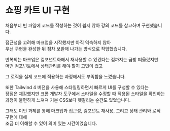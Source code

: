 # 쇼핑 카트 UI 구현

처음부터 빈 파일에 코드를 작성하는 것이 쉽지 않아 강의 코드를 참고하며 구현했습니다.

접근성을 고려해 마크업을 시작했지만 아직 익숙하지 않아  
우선 구현을 완성한 뒤 점차 보완해 나가는 방식으로 작업했습니다.

반복되는 마크업은 컴포넌트화해서 재사용할 수 있겠다는 점까지는 금방 떠올랐지만  
어떤 컴포넌트에서 상태관리를 해야 할지 고민이 컸고

그 로직을 실제 코드에 적용하는 과정에서도 부족함을 느꼈습니다.

또한 Tailwind 4 버전을 사용해 스타일링하면서 빠르게 UI를 구성할 수 있다는  
장점은 체감했지만 크롬 개발자 도구에서 스타일을 수정할 때 적용된 스타일을 확인하는 과정이 불편하게 느껴져 기본 CSS보다 헷갈리는 순간도 있었습니다.

그래도 이번 과제를 통해 마크업과 접근성, 컴포넌트 재사용, 그리고 상태 관리와 로직 구현에 대해  
조금 더 이해할 수 있어 의미 있는 시간이었습니다.
